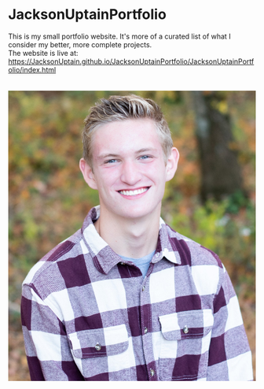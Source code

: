 # JacksonUptainPortfolio
This is my small portfolio website. It's more of a curated list of what I consider my better, more complete projects.
<br>
The website is live at: https://JacksonUptain.github.io/JacksonUptainPortfolio/JacksonUptainPortfolio/index.html
<br>
<br>
<br>
<img src="JacksonUptain.jpg" alt="Ju Pic">
